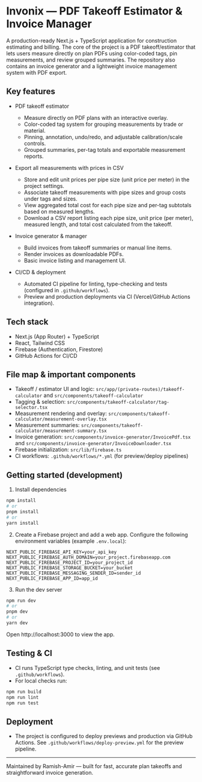 # Invonix — PDF Takeoff Estimator & Invoice Manager

A production-ready Next.js + TypeScript application for construction estimating and billing. The core of the project is a PDF takeoff/estimator that lets users measure directly on plan PDFs using color-coded tags, pin measurements, and review grouped summaries. The repository also contains an invoice generator and a lightweight invoice management system with PDF export.

## Key features

- PDF takeoff estimator

  - Measure directly on PDF plans with an interactive overlay.
  - Color-coded tag system for grouping measurements by trade or material.
  - Pinning, annotation, undo/redo, and adjustable calibration/scale controls.
  - Grouped summaries, per-tag totals and exportable measurement reports.

- Export all measurements with prices in CSV

  - Store and edit unit prices per pipe size (unit price per meter) in the project settings.
  - Associate takeoff measurements with pipe sizes and group costs under tags and sizes.
  - View aggregated total cost for each pipe size and per-tag subtotals based on measured lengths.
  - Download a CSV report listing each pipe size, unit price (per meter), measured length, and total cost calculated from the takeoff.

- Invoice generator & manager

  - Build invoices from takeoff summaries or manual line items.
  - Render invoices as downloadable PDFs.
  - Basic invoice listing and management UI.

- CI/CD & deployment
  - Automated CI pipeline for linting, type-checking and tests (configured in `.github/workflows`).
  - Preview and production deployments via CI (Vercel/GitHub Actions integration).

## Tech stack

- Next.js (App Router) + TypeScript
- React, Tailwind CSS
- Firebase (Authentication, Firestore)
- GitHub Actions for CI/CD

## File map & important components

- Takeoff / estimator UI and logic: `src/app/(private-routes)/takeoff-calculator` and `src/components/takeoff-calculator`
- Tagging & selection: `src/components/takeoff-calculator/tag-selector.tsx`
- Measurement rendering and overlay: `src/components/takeoff-calculator/measurement-overlay.tsx`
- Measurement summaries: `src/components/takeoff-calculator/measurement-summary.tsx`
- Invoice generation: `src/components/invoice-generator/InvoicePdf.tsx` and `src/components/invoice-generator/InvoiceDownloader.tsx`
- Firebase initialization: `src/lib/firebase.ts`
- CI workflows: `.github/workflows/*.yml` (for preview/deploy pipelines)

## Getting started (development)

1. Install dependencies

```bash
npm install
# or
pnpm install
# or
yarn install
```

2. Create a Firebase project and add a web app. Configure the following environment variables (example `.env.local`):

```
NEXT_PUBLIC_FIREBASE_API_KEY=your_api_key
NEXT_PUBLIC_FIREBASE_AUTH_DOMAIN=your_project.firebaseapp.com
NEXT_PUBLIC_FIREBASE_PROJECT_ID=your_project_id
NEXT_PUBLIC_FIREBASE_STORAGE_BUCKET=your_bucket
NEXT_PUBLIC_FIREBASE_MESSAGING_SENDER_ID=sender_id
NEXT_PUBLIC_FIREBASE_APP_ID=app_id
```

3. Run the dev server

```bash
npm run dev
# or
pnpm dev
# or
yarn dev
```

Open http://localhost:3000 to view the app.

## Testing & CI

- CI runs TypeScript type checks, linting, and unit tests (see `.github/workflows`).
- For local checks run:

```bash
npm run build
npm run lint
npm run test
```

## Deployment

- The project is configured to deploy previews and production via GitHub Actions. See `.github/workflows/deploy-preview.yml` for the preview pipeline.

---

Maintained by Ramish-Amir — built for fast, accurate plan takeoffs and straightforward invoice generation.
